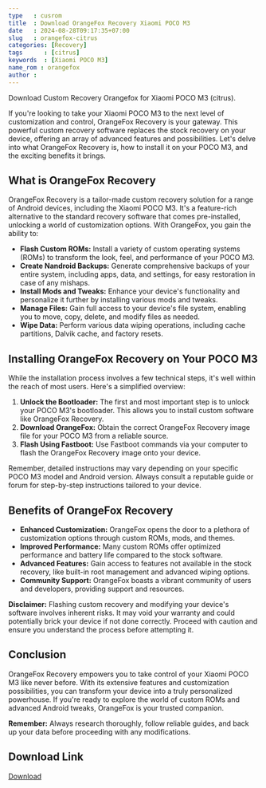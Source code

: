 ```yaml
---
type   : cusrom
title  : Download OrangeFox Recovery Xiaomi POCO M3
date   : 2024-08-28T09:17:35+07:00
slug   : orangefox-citrus
categories: [Recovery]
tags      : [citrus]
keywords  : [Xiaomi POCO M3]
name_rom : orangefox
author : 
---
```


Download Custom Recovery Orangefox for Xiaomi POCO M3 (citrus).

If you're looking to take your Xiaomi POCO M3 to the next level of customization and control, OrangeFox Recovery is your gateway. This powerful custom recovery software replaces the stock recovery on your device, offering an array of advanced features and possibilities. Let's delve into what OrangeFox Recovery is, how to install it on your POCO M3, and the exciting benefits it brings.

## What is OrangeFox Recovery

OrangeFox Recovery is a tailor-made custom recovery solution for a range of Android devices, including the Xiaomi POCO M3. It's a feature-rich alternative to the standard recovery software that comes pre-installed, unlocking a world of customization options. With OrangeFox, you gain the ability to:

* **Flash Custom ROMs:** Install a variety of custom operating systems (ROMs) to transform the look, feel, and performance of your POCO M3.
* **Create Nandroid Backups:** Generate comprehensive backups of your entire system, including apps, data, and settings, for easy restoration in case of any mishaps.
* **Install Mods and Tweaks:** Enhance your device's functionality and personalize it further by installing various mods and tweaks.
* **Manage Files:** Gain full access to your device's file system, enabling you to move, copy, delete, and modify files as needed.
* **Wipe Data:** Perform various data wiping operations, including cache partitions, Dalvik cache, and factory resets.

## Installing OrangeFox Recovery on Your POCO M3

While the installation process involves a few technical steps, it's well within the reach of most users. Here's a simplified overview:

1. **Unlock the Bootloader:** The first and most important step is to unlock your POCO M3's bootloader. This allows you to install custom software like OrangeFox Recovery.
2. **Download OrangeFox:** Obtain the correct OrangeFox Recovery image file for your POCO M3 from a reliable source.
3. **Flash Using Fastboot:** Use Fastboot commands via your computer to flash the OrangeFox Recovery image onto your device.

Remember, detailed instructions may vary depending on your specific POCO M3 model and Android version. Always consult a reputable guide or forum for step-by-step instructions tailored to your device.

## Benefits of OrangeFox Recovery

* **Enhanced Customization:** OrangeFox opens the door to a plethora of customization options through custom ROMs, mods, and themes.
* **Improved Performance:** Many custom ROMs offer optimized performance and battery life compared to the stock software.
* **Advanced Features:** Gain access to features not available in the stock recovery, like built-in root management and advanced wiping options.
* **Community Support:** OrangeFox boasts a vibrant community of users and developers, providing support and resources.

**Disclaimer:** Flashing custom recovery and modifying your device's software involves inherent risks. It may void your warranty and could potentially brick your device if not done correctly. Proceed with caution and ensure you understand the process before attempting it.

## Conclusion

OrangeFox Recovery empowers you to take control of your Xiaomi POCO M3 like never before. With its extensive features and customization possibilities, you can transform your device into a truly personalized powerhouse. If you're ready to explore the world of custom ROMs and advanced Android tweaks, OrangeFox is your trusted companion.

**Remember:** Always research thoroughly, follow reliable guides, and back up your data before proceeding with any modifications.


## Download Link
[Download](https://orangefox.download/device/citrus)


